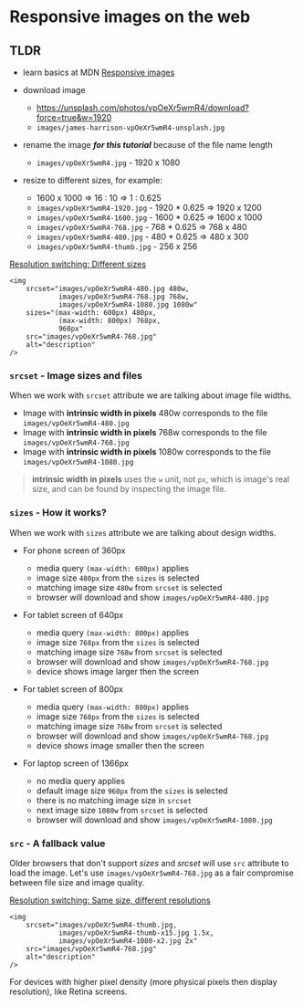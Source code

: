 # Responsive images on the web

## TLDR

- learn basics at MDN
  [Responsive images](https://developer.mozilla.org/en-US/docs/Learn/HTML/Multimedia_and_embedding/Responsive_images)

- download image

  - https://unsplash.com/photos/vpOeXr5wmR4/download?force=true&w=1920
  - `images/james-harrison-vpOeXr5wmR4-unsplash.jpg`

- rename the image **_for this tutorial_** because of the file name length

  - `images/vpOeXr5wmR4.jpg` - 1920 x 1080

- resize to different sizes, for example:
  - 1600 x 1000 => 16 : 10 => 1 : 0.625
  - `images/vpOeXr5wmR4-1920.jpg` - 1920 \* 0.625 => 1920 x 1200
  - `images/vpOeXr5wmR4-1600.jpg` - 1600 \* 0.625 => 1600 x 1000
  - `images/vpOeXr5wmR4-768.jpg` - 768 \* 0.625 => 768 x 480
  - `images/vpOeXr5wmR4-480.jpg` - 480 \* 0.625 => 480 x 300
  - `images/vpOeXr5wmR4-thumb.jpg` - 256 x 256

[Resolution switching: Different sizes](https://developer.mozilla.org/en-US/docs/Learn/HTML/Multimedia_and_embedding/Responsive_images#resolution_switching_different_sizes)

```
<img
	srcset="images/vpOeXr5wmR4-480.jpg 480w,
            images/vpOeXr5wmR4-768.jpg 768w,
            images/vpOeXr5wmR4-1080.jpg 1080w"
	sizes="(max-width: 600px) 480px,
            (max-width: 800px) 768px,
            960px"
	src="images/vpOeXr5wmR4-768.jpg"
	alt="description"
/>
```

### `srcset` - Image sizes and files

When we work with `srcset` attribute we are talking about image file widths.

- Image with **intrinsic width in pixels** 480w corresponds to the file `images/vpOeXr5wmR4-480.jpg`
- Image with **intrinsic width in pixels** 768w corresponds to the file `images/vpOeXr5wmR4-768.jpg`
- Image with **intrinsic width in pixels** 1080w corresponds to the file
  `images/vpOeXr5wmR4-1080.jpg`

> **intrinsic width in pixels** uses the `w` unit, not `px`, which is image's real size, and can be
> found by inspecting the image file.

### `sizes` - How it works?

When we work with `sizes` attribute we are talking about design widths.

- For phone screen of 360px

  - media query `(max-width: 600px)` applies
  - image size `480px` from the `sizes` is selected
  - matching image size `480w` from `srcset` is selected
  - browser will download and show `images/vpOeXr5wmR4-480.jpg`

- For tablet screen of 640px

  - media query `(max-width: 800px)` applies
  - image size `768px` from the `sizes` is selected
  - matching image size `768w` from `srcset` is selected
  - browser will download and show `images/vpOeXr5wmR4-768.jpg`
  - device shows image larger then the screen

- For tablet screen of 800px

  - media query `(max-width: 800px)` applies
  - image size `768px` from the `sizes` is selected
  - matching image size `768w` from `srcset` is selected
  - browser will download and show `images/vpOeXr5wmR4-768.jpg`
  - device shows image smaller then the screen

- For laptop screen of 1366px
  - no media query applies
  - default image size `960px` from the `sizes` is selected
  - there is no matching image size in `srcset`
  - next image size `1080w` from `srcset` is selected
  - browser will download and show `images/vpOeXr5wmR4-1080.jpg`

### `src` - A fallback value

Older browsers that don't support _sizes_ and _srcset_ will use `src` attribute to load the image.
Let's use `images/vpOeXr5wmR4-768.jpg` as a fair compromise between file size and image quality.

[Resolution switching: Same size, different resolutions](https://developer.mozilla.org/en-US/docs/Learn/HTML/Multimedia_and_embedding/Responsive_images#resolution_switching_same_size_different_resolutions)

```
<img
	srcset="images/vpOeXr5wmR4-thumb.jpg,
            images/vpOeXr5wmR4-thumb-x15.jpg 1.5x,
            images/vpOeXr5wmR4-1080-x2.jpg 2x"
	src="images/vpOeXr5wmR4-768.jpg"
	alt="description"
/>
```

For devices with higher pixel density (more physical pixels then display resolution), like Retina
screens.
